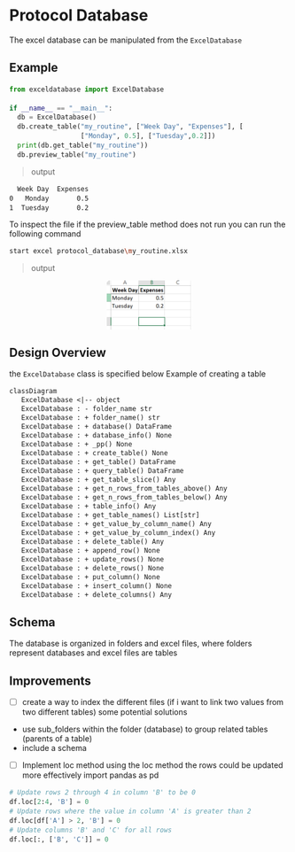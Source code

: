 # Protocol Database

The excel database can be manipulated from the ``ExcelDatabase`` 

## Example

```python
from exceldatabase import ExcelDatabase

if __name__ == "__main__":
  db = ExcelDatabase()
  db.create_table("my_routine", ["Week Day", "Expenses"], [
                  ["Monday", 0.5], ["Tuesday",0.2]])
  print(db.get_table("my_routine"))
  db.preview_table("my_routine")
```
>output
```bash
  Week Day  Expenses
0   Monday       0.5
1  Tuesday       0.2
```

To inspect the file if the preview_table method does not run you can run the following command
```bash
start excel protocol_database\my_routine.xlsx
```
>output
<div style="width: 100%; display: flex; justify-content: center; align-items: center;">
  <img src="./img/my_routine.PNG" alt="" srcset="" style="width: 30%;">
</div>

## Design Overview

the ``ExcelDatabase`` class is specified below 
Example of creating a table

```mermaid
classDiagram
   ExcelDatabase <|-- object
   ExcelDatabase : - folder_name str
   ExcelDatabase : + folder_name() str
   ExcelDatabase : + database() DataFrame
   ExcelDatabase : + database_info() None
   ExcelDatabase : + _pp() None
   ExcelDatabase : + create_table() None
   ExcelDatabase : + get_table() DataFrame
   ExcelDatabase : + query_table() DataFrame
   ExcelDatabase : + get_table_slice() Any
   ExcelDatabase : + get_n_rows_from_tables_above() Any
   ExcelDatabase : + get_n_rows_from_tables_below() Any
   ExcelDatabase : + table_info() Any
   ExcelDatabase : + get_table_names() List[str]
   ExcelDatabase : + get_value_by_column_name() Any
   ExcelDatabase : + get_value_by_column_index() Any
   ExcelDatabase : + delete_table() Any
   ExcelDatabase : + append_row() None
   ExcelDatabase : + update_rows() None
   ExcelDatabase : + delete_rows() None
   ExcelDatabase : + put_column() None
   ExcelDatabase : + insert_column() None
   ExcelDatabase : + delete_columns() Any
```
## Schema
The database is organized in folders and excel files, where folders represent databases and excel files are tables

## Improvements
- [ ] create a way to index the different files (if i want to link two values from two different tables) some potential solutions
* use sub_folders within the folder (database) to group related tables (parents of a table)
* include a schema 
- [ ] Implement loc method
using the loc method the rows could be updated more effectively
import pandas as pd
```python
# Update rows 2 through 4 in column 'B' to be 0
df.loc[2:4, 'B'] = 0
# Update rows where the value in column 'A' is greater than 2
df.loc[df['A'] > 2, 'B'] = 0
# Update columns 'B' and 'C' for all rows
df.loc[:, ['B', 'C']] = 0
```
